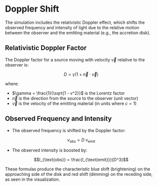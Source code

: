 # Doppler Shift

The simulation includes the relativistic Doppler effect, which shifts the observed frequency and intensity of light due to the relative motion between the observer and the emitting material (e.g., the accretion disk).

## Relativistic Doppler Factor

The Doppler factor for a source moving with velocity $\vec{v}$ relative to the observer is:
```math
D = \gamma (1 + \vec{n} \cdot \vec{v})
```
where:
- $\gamma = \frac{1}{\sqrt{1 - v^2}}$ is the Lorentz factor
- $\vec{n}$ is the direction from the source to the observer (unit vector)
- $\vec{v}$ is the velocity of the emitting material (in units where $c = 1$)

## Observed Frequency and Intensity
- The observed frequency is shifted by the Doppler factor:
```math
\nu_{\text{obs}} = D \; \nu_{\text{emit}}
```
- The observed intensity is boosted by:
```math
I_{\text{obs}} = \frac{I_{\text{emit}}}{D^3}
```

These formulas produce the characteristic blue shift (brightening) on the approaching side of the disk and red shift (dimming) on the receding side, as seen in the visualization.